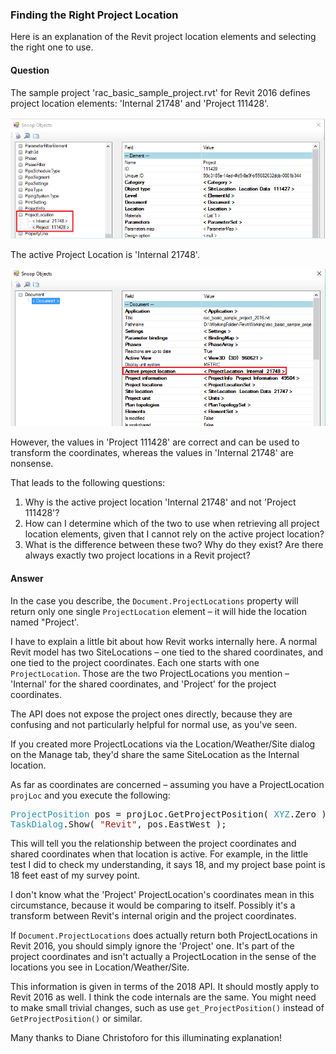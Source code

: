 <head>
<meta http-equiv="Content-Type" content="text/html; charset=utf-8">
<link rel="stylesheet" type="text/css" href="bc.css">
<script src="run_prettify.js" type="text/javascript"></script>
<!--
<script src="https://google-code-prettify.googlecode.com/svn/loader/run_prettify.js" type="text/javascript"></script>
-->
</head>

<!---

- 12981176 [How to find the right Project Location]

Finding the Right Project Location @AutodeskForge #ForgeDevCon #RevitAPI @AutodeskRevit #adsk #aec #bim #dynamobim http://bit.ly/right_project_loc

An explanation of the Revit project location elements and selecting the right one to use.
I see two project location elements: 'Internal 21748' and 'Project 111428'.
The active Project Location is 'Internal 21748'.
However, the values in 'Project 111428' are correct and can be used to transform the coordinates, whereas the values in 'Internal 21748' are nonsense.
Why is the active project location wrong?
How can I determine which of the two to use?
What is the difference between these two? ...

-->

### Finding the Right Project Location

Here is an explanation of the Revit project location elements and selecting the right one to use.

#### <a name="2"></a>Question

The sample project 'rac_basic_sample_project.rvt' for Revit 2016 defines project location elements: 'Internal 21748' and 'Project 111428'.

<center>
<img src="img/project_location_1.png" alt="Project locations" width="802">
</center>

The active Project Location is 'Internal 21748'.

<center>
<img src="img/project_location_2.png" alt="Active project location" width="800">
</center>

However, the values in 'Project 111428' are correct and can be used to transform the coordinates, whereas the values in 'Internal 21748' are nonsense.

That leads to the following questions:

1. Why is the active project location 'Internal 21748' and not 'Project 111428'?
2. How can I determine which of the two to use when retrieving all project location elements, given that I cannot rely on the active project location?
3. What is the difference between these two? Why do they exist? Are there always exactly two project locations in a Revit project?

<!----
<center>
<img src="img/project_location.png" alt="Project locations" width="846">
</center>
---->

#### <a name="3"></a>Answer

In the case you describe, the `Document.ProjectLocations` property will return only one single `ProjectLocation` element &ndash; it will hide the location named "Project'.

I have to explain a little bit about how Revit works internally here. A normal Revit model has two SiteLocations &ndash; one tied to the shared coordinates, and one tied to the project coordinates. Each one starts with one `ProjectLocation`. Those are the two ProjectLocations you mention &ndash; 'Internal' for the shared coordinates, and 'Project' for the project coordinates.

The API does not expose the project ones directly, because they are confusing and not particularly helpful for normal use, as you've seen.

If you created more ProjectLocations via the Location/Weather/Site dialog on the Manage tab, they'd share the same SiteLocation as the Internal location.

As far as coordinates are concerned &ndash; assuming you have a ProjectLocation `projLoc` and you execute the following:

<pre class="code">
<span style="color:#2b91af;">ProjectPosition</span>&nbsp;pos&nbsp;=&nbsp;projLoc.GetProjectPosition(&nbsp;<span style="color:#2b91af;">XYZ</span>.Zero&nbsp;);
<span style="color:#2b91af;">TaskDialog</span>.Show(&nbsp;<span style="color:#a31515;">&quot;Revit&quot;</span>,&nbsp;pos.EastWest&nbsp;);
</pre>

This will tell you the relationship between the project coordinates and shared coordinates when that location is active. For example, in the little test I did to check my understanding, it says 18, and my project base point is 18 feet east of my survey point.

I don't know what the 'Project' ProjectLocation's coordinates mean in this circumstance, because it would be comparing to itself. Possibly it's a transform between Revit's internal origin and the project coordinates.

If `Document.ProjectLocations` does actually return both ProjectLocations in Revit 2016, you should simply ignore the 'Project' one. It's part of the project coordinates and isn't actually a ProjectLocation in the sense of the locations you see in Location/Weather/Site.

This information is given in terms of the 2018 API. It should mostly apply to Revit 2016 as well. I think the code internals are the same. You might need to make small trivial changes, such as use `get_ProjectPosition()` instead of `GetProjectPosition()` or similar.

Many thanks to Diane Christoforo for this illuminating explanation!

